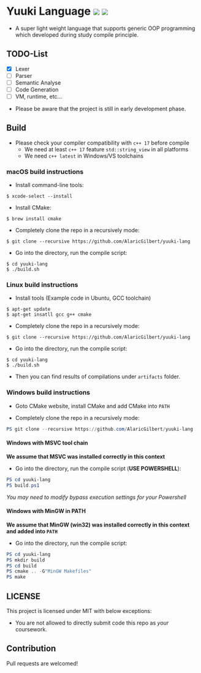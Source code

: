 # Yuuki Language  ![](https://api.travis-ci.com/AlaricGilbert/yuuki-lang.svg?branch=master) ![](https://ci.appveyor.com/api/projects/status/github/AlaricGilbert/yuuki-lang?svg=true)

* A super light weight language that supports generic OOP programming which developed during study compile principle.

## TODO-List
* [x] Lexer
* [ ] Parser
* [ ] Semantic Analyse
* [ ] Code Generation
* [ ] VM, runtime, etc...
* Please be aware that the project is still in early development phase.
## Build 
* Please check your compiler compatibility with `c++ 17` before compile
  * We need at least `c++ 17` feature `std::string_view` in all platforms
  * We need `c++ latest` in Windows/VS toolchains

### macOS build instructions
* Install command-line tools:
```shell script
$ xcode-select --install
```
* Install CMake:
```shell script
$ brew install cmake
```
* Completely clone the repo in a recursively mode:
```shell script
$ git clone --recursive https://github.com/AlaricGilbert/yuuki-lang
``` 
* Go into the directory, run the compile script:
```shell script
$ cd yuuki-lang
$ ./build.sh
```

### Linux build instructions
* Install tools (Example code in Ubuntu, GCC toolchain)
```shell script
$ apt-get update
$ apt-get insatll gcc g++ cmake
``` 
* Completely clone the repo in a recursively mode:
```shell script
$ git clone --recursive https://github.com/AlaricGilbert/yuuki-lang
``` 
* Go into the directory, run the compile script:
```shell script
$ cd yuuki-lang
$ ./build.sh
```
* Then you can find results of compilations under `artifacts` folder.

### Windows build instructions
* Goto CMake website, install CMake and add CMake into `PATH`

* Completely clone the repo in a recursively mode:
```powershell
PS git clone --recursive https://github.com/AlaricGilbert/yuuki-lang
``` 
#### Windows with MSVC tool chain
**We assume that MSVC was installed correctly in this context**

* Go into the directory, run the compile script (**USE POWERSHELL**):

```powershell
PS cd yuuki-lang
PS build.ps1
```
*You may need to modify bypass execution settings for your Powershell*

#### Windows with MinGW in PATH
**We assume that MinGW (win32) was installed correctly in this context and added into `PATH`**
* Go into the directory, run the compile script:
```powershell
PS cd yuuki-lang
PS mkdir build
PS cd build
PS cmake .. -G"MinGW Makefiles"
PS make
```

## LICENSE
This  project is licensed under MIT with below exceptions:
* You are not allowed to directly submit code this repo as *your* coursework.

## Contribution
Pull requests are welcomed!